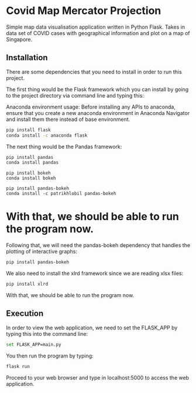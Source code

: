 # Covid Map Mercator Projection
Simple map data visualisation application written in Python Flask. Takes in data set of COVID cases with geographical information and plot on a map of Singapore.

## Installation

There are some dependencies that you need to install in order to run this project.

The first thing would be the Flask framework which you can install by going to the project directory via command 
line and typing this:

Anaconda environment usage: Before installing any APIs to anaconda, ensure that you create a new anaconda environment in Anaconda Navigator and install them there instead of base environment.



```bash
pip install flask
conda install -c anaconda flask
```

The next thing would be the Pandas framework:

```bash
pip install pandas
conda install pandas
```

```
pip install bokeh
conda install bokeh
```

```
pip install pandas-bokeh
conda install -c patrikhlobil pandas-bokeh
```

With that, we should be able to run the program now.
=======
Following that, we will need the pandas-bokeh dependency that handles the plotting of interactive graphs:

```bash
pip install pandas-bokeh
```

We also need to install the xlrd framework since we are reading xlsx files:

```bash
pip install xlrd
```

With that, we should be able to run the program now.

## Execution

In order to view the web application, we need to set the FLASK_APP by typing this into
the command line:

```bash
set FLASK_APP=main.py
```

You then run the program by typing:

```bash
flask run
```

Proceed to your web browser and type in localhost:5000 to access the web application.
